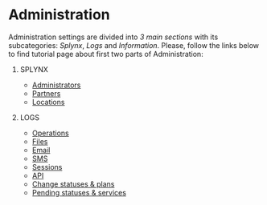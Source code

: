 Administration
==============

Administration settings are divided into _3 main sections_ with its subcategories: _Splynx_, _Logs_ and _Information_. Please, follow the links below to find tutorial page about first two parts of Administration:

1. SPLYNX
   * [Administrators](main/admins_and_permissions/admins_and_permissions.md)
   * [Partners](main/partners/partners.md)
   * [Locations](main/locations/locations.md)

2. LOGS
   * [Operations](logs/operations/operations.md)
   * [Files](logs/files/files.md)
   * [Email](logs/email/email.md)
   * [SMS](logs/sms/sms.md)
   * [Sessions](logs/sessions/sessions.md)
   * [API](logs/api/api.md)
   * [Change statuses & plans](logs/changes_statuses_plans/changes_statuses_plans.md)
   * [Pending statuses & services](logs/pending_statuses_plans/pending_statuses_plans.md)
